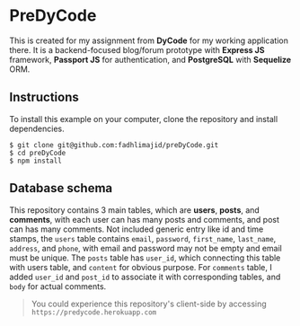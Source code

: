 # PreDyCode
This is created for my assignment from **DyCode** for my working application there.
It is a backend-focused blog/forum prototype with **Express JS** framework, **Passport JS** for authentication, and **PostgreSQL** with **Sequelize** ORM.

## Instructions
To install this example on your computer, clone the repository and install dependencies.
```
$ git clone git@github.com:fadhlimajid/preDyCode.git
$ cd preDyCode
$ npm install
```

## Database schema
This repository contains 3 main tables, which are **users**, **posts**, and **comments**, with each user can has many posts and comments, and post can has many comments.
Not included generic entry like id and time stamps, the `users` table contains `email`, `password`, `first_name`, `last_name`, `address`, and `phone`, with email and password may not be empty and email must be unique.
The `posts` table has `user_id`, which connecting this table with users table, and `content` for obvious purpose.
For `comments` table, I added `user_id` and `post_id` to associate it with corresponding tables, and `body` for actual comments.


> You could experience this repository's client-side by accessing `https://predycode.herokuapp.com`
